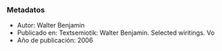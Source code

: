 ### Metadatos
- Autor: Walter Benjamin
- Publicado en: Textsemiotik: Walter Benjamin. Selected wiritings. Vo
- Año de publicación: 2006
